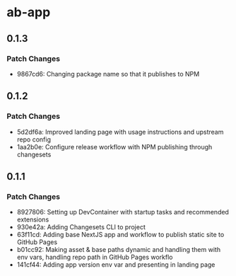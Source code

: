 # ab-app

## 0.1.3

### Patch Changes

- 9867cd6: Changing package name so that it publishes to NPM

## 0.1.2

### Patch Changes

- 5d2df6a: Improved landing page with usage instructions and upstream repo config
- 1aa2b0e: Configure release workflow with NPM publishing through changesets

## 0.1.1

### Patch Changes

- 8927806: Setting up DevContainer with startup tasks and recommended extensions
- 930e42a: Adding Changesets CLI to project
- 63f11cd: Adding base NextJS app and workflow to publish static site to GitHub Pages
- b01cc92: Making asset & base paths dynamic and handling them with env vars, handling repo path in GitHub Pages workflo
- 141cf44: Adding app version env var and presenting in landing page
